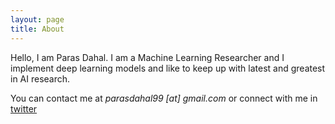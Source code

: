 ```yaml
---
layout: page
title: About
---
```



Hello, I am Paras Dahal. I am a Machine Learning Researcher and I implement deep learning models and like to keep up with latest and greatest in AI research.

You can contact me at *parasdahal99 [at] gmail.com* or connect with me in [twitter](http://twitter.com/parasdahal) 

